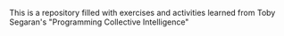 This is a repository filled with exercises and activities learned from Toby Segaran's "Programming Collective Intelligence"
